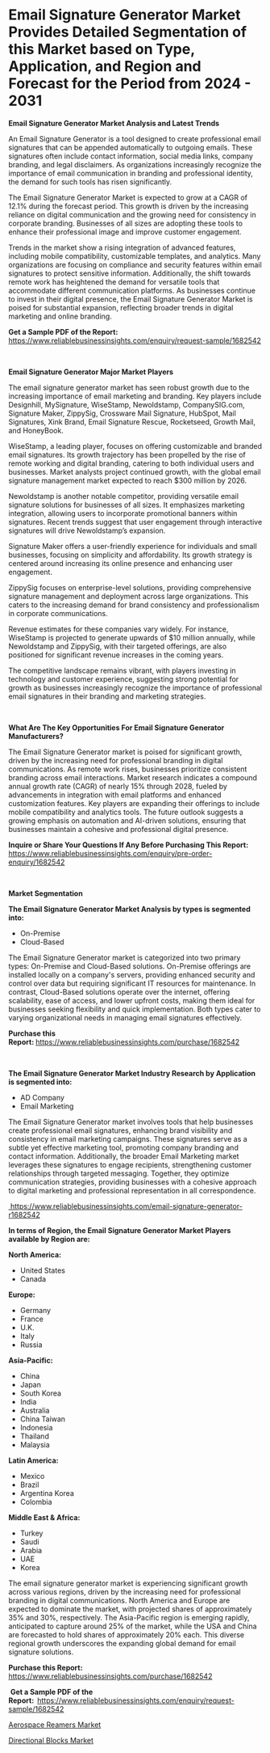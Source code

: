 <p><h1>Email Signature Generator Market Provides Detailed Segmentation of this Market based on Type, Application, and Region and Forecast for the Period from 2024 - 2031</h1></p><p><strong>Email Signature Generator Market Analysis and Latest Trends</strong></p>
<p><p>An Email Signature Generator is a tool designed to create professional email signatures that can be appended automatically to outgoing emails. These signatures often include contact information, social media links, company branding, and legal disclaimers. As organizations increasingly recognize the importance of email communication in branding and professional identity, the demand for such tools has risen significantly.</p><p>The Email Signature Generator Market is expected to grow at a CAGR of 12.1% during the forecast period. This growth is driven by the increasing reliance on digital communication and the growing need for consistency in corporate branding. Businesses of all sizes are adopting these tools to enhance their professional image and improve customer engagement.</p><p>Trends in the market show a rising integration of advanced features, including mobile compatibility, customizable templates, and analytics. Many organizations are focusing on compliance and security features within email signatures to protect sensitive information. Additionally, the shift towards remote work has heightened the demand for versatile tools that accommodate different communication platforms. As businesses continue to invest in their digital presence, the Email Signature Generator Market is poised for substantial expansion, reflecting broader trends in digital marketing and online branding.</p></p>
<p><strong>Get a Sample PDF of the Report:&nbsp;</strong> <a href="https://www.reliablebusinessinsights.com/enquiry/request-sample/1682542?utm_campaign=57&utm_medium=2&utm_source=Github&utm_content=ia&utm_term=30122024&utm_id=email-signature-generator">https://www.reliablebusinessinsights.com/enquiry/request-sample/1682542</a></p>
<p>&nbsp;</p>
<p><strong>Email Signature Generator Major Market Players</strong></p>
<p><p>The email signature generator market has seen robust growth due to the increasing importance of email marketing and branding. Key players include Designhill, MySignature, WiseStamp, Newoldstamp, CompanySIG.com, Signature Maker, ZippySig, Crossware Mail Signature, HubSpot, Mail Signatures, Xink Brand, Email Signature Rescue, Rocketseed, Growth Mail, and HoneyBook.</p><p>WiseStamp, a leading player, focuses on offering customizable and branded email signatures. Its growth trajectory has been propelled by the rise of remote working and digital branding, catering to both individual users and businesses. Market analysts project continued growth, with the global email signature management market expected to reach $300 million by 2026.</p><p>Newoldstamp is another notable competitor, providing versatile email signature solutions for businesses of all sizes. It emphasizes marketing integration, allowing users to incorporate promotional banners within signatures. Recent trends suggest that user engagement through interactive signatures will drive Newoldstamp’s expansion.</p><p>Signature Maker offers a user-friendly experience for individuals and small businesses, focusing on simplicity and affordability. Its growth strategy is centered around increasing its online presence and enhancing user engagement.</p><p>ZippySig focuses on enterprise-level solutions, providing comprehensive signature management and deployment across large organizations. This caters to the increasing demand for brand consistency and professionalism in corporate communications.</p><p>Revenue estimates for these companies vary widely. For instance, WiseStamp is projected to generate upwards of $10 million annually, while Newoldstamp and ZippySig, with their targeted offerings, are also positioned for significant revenue increases in the coming years.</p><p>The competitive landscape remains vibrant, with players investing in technology and customer experience, suggesting strong potential for growth as businesses increasingly recognize the importance of professional email signatures in their branding and marketing strategies.</p></p>
<p>&nbsp;</p>
<p><strong>What Are The Key Opportunities For Email Signature Generator Manufacturers?</strong></p>
<p><p>The Email Signature Generator market is poised for significant growth, driven by the increasing need for professional branding in digital communications. As remote work rises, businesses prioritize consistent branding across email interactions. Market research indicates a compound annual growth rate (CAGR) of nearly 15% through 2028, fueled by advancements in integration with email platforms and enhanced customization features. Key players are expanding their offerings to include mobile compatibility and analytics tools. The future outlook suggests a growing emphasis on automation and AI-driven solutions, ensuring that businesses maintain a cohesive and professional digital presence.</p></p>
<p><strong>Inquire or Share Your Questions If Any Before Purchasing This Report:</strong> <a href="https://www.reliablebusinessinsights.com/enquiry/pre-order-enquiry/1682542?utm_campaign=57&utm_medium=2&utm_source=Github&utm_content=ia&utm_term=30122024&utm_id=email-signature-generator">https://www.reliablebusinessinsights.com/enquiry/pre-order-enquiry/1682542</a></p>
<p>&nbsp;</p>
<p><strong>Market Segmentation</strong></p>
<p><strong>The Email Signature Generator Market Analysis by types is segmented into:</strong></p>
<p><ul><li>On-Premise</li><li>Cloud-Based</li></ul></p>
<p><p>The Email Signature Generator market is categorized into two primary types: On-Premise and Cloud-Based solutions. On-Premise offerings are installed locally on a company's servers, providing enhanced security and control over data but requiring significant IT resources for maintenance. In contrast, Cloud-Based solutions operate over the internet, offering scalability, ease of access, and lower upfront costs, making them ideal for businesses seeking flexibility and quick implementation. Both types cater to varying organizational needs in managing email signatures effectively.</p></p>
<p><strong>Purchase this Report:&nbsp;</strong><a href="https://www.reliablebusinessinsights.com/purchase/1682542?utm_campaign=57&utm_medium=2&utm_source=Github&utm_content=ia&utm_term=30122024&utm_id=email-signature-generator">https://www.reliablebusinessinsights.com/purchase/1682542</a></p>
<p>&nbsp;</p>
<p><strong>The Email Signature Generator Market Industry Research by Application is segmented into:</strong></p>
<p><ul><li>AD Company</li><li>Email Marketing</li></ul></p>
<p><p>The Email Signature Generator market involves tools that help businesses create professional email signatures, enhancing brand visibility and consistency in email marketing campaigns. These signatures serve as a subtle yet effective marketing tool, promoting company branding and contact information. Additionally, the broader Email Marketing market leverages these signatures to engage recipients, strengthening customer relationships through targeted messaging. Together, they optimize communication strategies, providing businesses with a cohesive approach to digital marketing and professional representation in all correspondence.</p></p>
<p><a href="https://www.reliablebusinessinsights.com/email-signature-generator-r1682542?utm_campaign=57&utm_medium=2&utm_source=Github&utm_content=ia&utm_term=30122024&utm_id=email-signature-generator">&nbsp;https://www.reliablebusinessinsights.com/email-signature-generator-r1682542</a></p>
<p><strong>In terms of Region, the Email Signature Generator Market Players available by Region are:</strong></p>
<p>
    <p> <strong> North America: </strong>
        <ul>
            <li>United States</li>
            <li>Canada</li>
        </ul>
        </p> 
    <p> <strong> Europe: </strong>
        <ul>
            <li>Germany</li>
            <li>France</li>
            <li>U.K.</li>
            <li>Italy</li>
            <li>Russia</li>
        </ul>
        </p> 
    <p> <strong> Asia-Pacific: </strong>
        <ul>
            <li>China</li>
            <li>Japan</li>
            <li>South Korea</li>
            <li>India</li>
            <li>Australia</li>
            <li>China Taiwan</li>
            <li>Indonesia</li>
            <li>Thailand</li>
            <li>Malaysia</li>
        </ul>
        </p> 
    <p> <strong> Latin America: </strong>
        <ul>
            <li>Mexico</li>
            <li>Brazil</li>
            <li>Argentina Korea</li>
            <li>Colombia</li>
        </ul>
        </p> 
    <p> <strong> Middle East & Africa: </strong>
        <ul>
            <li>Turkey</li>
            <li>Saudi</li>
            <li>Arabia</li>
            <li>UAE</li>
            <li>Korea</li>
        </ul>
    </p>
    </p>
<p><p>The email signature generator market is experiencing significant growth across various regions, driven by the increasing need for professional branding in digital communications. North America and Europe are expected to dominate the market, with projected shares of approximately 35% and 30%, respectively. The Asia-Pacific region is emerging rapidly, anticipated to capture around 25% of the market, while the USA and China are forecasted to hold shares of approximately 20% each. This diverse regional growth underscores the expanding global demand for email signature solutions.</p></p>
<p><strong>Purchase this Report: </strong><a href="https://www.reliablebusinessinsights.com/purchase/1682542?utm_campaign=57&utm_medium=2&utm_source=Github&utm_content=ia&utm_term=30122024&utm_id=email-signature-generator">https://www.reliablebusinessinsights.com/purchase/1682542</a></p>
<p>&nbsp;<strong>Get a Sample PDF of the Report:&nbsp;&nbsp;</strong><a href="https://www.reliablebusinessinsights.com/enquiry/request-sample/1682542?utm_campaign=57&utm_medium=2&utm_source=Github&utm_content=ia&utm_term=30122024&utm_id=email-signature-generator">https://www.reliablebusinessinsights.com/enquiry/request-sample/1682542</a></p>
<p><strong></strong></p>
<p><p><a href="https://github.com/ccreola81/Market-Research-Report-List-1/blob/main/aerospace-reamers-market.md?utm_campaign=57&utm_medium=2&utm_source=Github&utm_content=ia&utm_term=30122024&utm_id=email-signature-generator">Aerospace Reamers Market</a></p><p><a href="https://github.com/bolalfredia7777/Market-Research-Report-List-1/blob/main/directional-blocks-market.md?utm_campaign=57&utm_medium=2&utm_source=Github&utm_content=ia&utm_term=30122024&utm_id=email-signature-generator">Directional Blocks Market</a></p></p>